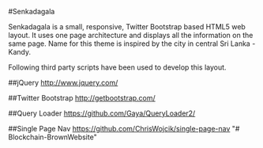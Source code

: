 #Senkadagala


Senkadagala is a small, responsive, Twitter Bootstrap based HTML5 web layout. It uses one page architecture and displays all the information on the same page. Name for this theme is inspired by the city in central Sri Lanka - Kandy.



Following third party scripts have been used to develop this layout.

##jQuery
http://www.jquery.com/

##Twitter Bootstrap
http://getbootstrap.com/

##Query Loader
https://github.com/Gaya/QueryLoader2/

##Single Page Nav
https://github.com/ChrisWojcik/single-page-nav
"# Blockchain-BrownWebsite" 
